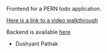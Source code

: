 Frontend for a PERN todo application.

[Here is a link to a video walkthrough](https://www.loom.com/share/f8ec1baf1d4b434e917821f63ec07779)

Backend is available [here](https://github.com/dkp1903/pern-todo-backend)

- Dushyant Pathak
